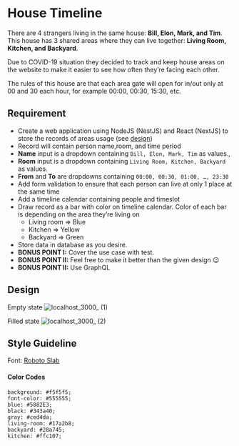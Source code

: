 # House Timeline
There are 4 strangers living in the same house: **Bill, Elon, Mark, and Tim**. This house has 3 shared areas where they can live together: **Living Room, Kitchen, and Backyard**.

Due to COVID-19 situation they decided to track and keep house areas on the website to make it easier to see how often they’re facing each other.

The rules of this house are that each area gate will open for in/out only at 00 and 30 each hour, for example 00:00, 00:30, 15:30, etc.

## Requirement
- Create a web application using NodeJS (NestJS) and React (NextJS) to store the records of areas usage (see [design](#design))
- Record will contain person name,room, and time period
- **Name** input is a dropdown containing `Bill, Elon, Mark, Tim` as values.,
- **Room** input is a dropdown containing `Living Room, Kitchen, Backyard` as values.
- **From** and **To** are dropdowns containing `00:00, 00:30, 01:00, …, 23:30`
- Add form validation to ensure that each person can live at only 1 place at the same time
- Add a timeline calendar containing people and timeslot
- Draw record as a bar with color on timeline calendar. Color of each bar is depending on the area they’re living on
  - Living room => Blue
  - Kitchen => Yellow
  - Backyard => Green
- Store data in database as you desire.
- **BONUS POINT I:** Cover the use case with test.
- **BONUS POINT II:** Feel free to make it better than the given design 😉
- **BONUS POINT II:** Use GraphQL

## Design

Empty state
![localhost_3000_ (1)](https://user-images.githubusercontent.com/1606989/134034250-160bdd0b-8455-4900-9eae-89a723877212.png)


Filled state
![localhost_3000_ (2)](https://user-images.githubusercontent.com/1606989/134034296-d734d856-7a6f-4b1a-8655-3ae66054f112.png)


## Style Guideline
Font: [Roboto Slab](https://fonts.google.com/specimen/Roboto+Slab)
#### Color Codes
```
background: #f5f5f5;
font-color: #555555;
blue: #5882E3;
black: #343a40;
gray: #ced4da;
living-room: #17a2b8;
backyard: #28a745;
kitchen: #ffc107;
```
